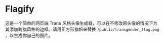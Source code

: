 # Flagify

这是一个简单的网页端 Trans 风格头像生成器，可以在不修改原头像的情况下为其添加跨旗风格的边框。请用正方形旗帜来替换 `/public/transgender_flag.png` ，以生成你自己的图片。
